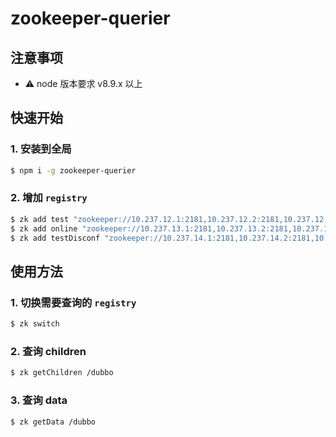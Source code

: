# zookeeper-querier

## 注意事项
* ⚠️ node 版本要求 v8.9.x 以上

## 快速开始
### 1. 安装到全局

```bash
$ npm i -g zookeeper-querier
```

### 2. 增加 `registry`

```bash
$ zk add test "zookeeper://10.237.12.1:2181,10.237.12.2:2181,10.237.12.3:2181"
$ zk add online "zookeeper://10.237.13.1:2181,10.237.13.2:2181,10.237.13.3:2181"
$ zk add testDisconf "zookeeper://10.237.14.1:2181,10.237.14.2:2181,10.237.14.3:2181"
```

## 使用方法
### 1. 切换需要查询的 `registry`
```bash
$ zk switch
```

### 2. 查询 children

```bash
$ zk getChildren /dubbo
```

### 3. 查询 data
```bash
$ zk getData /dubbo
```
